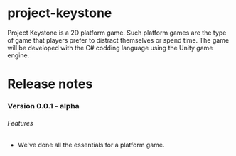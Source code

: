 # project-keystone

<p>Project Keystone is a 2D platform game. Such platform games are the type of game that players prefer to distract themselves or spend time. The game will be developed with the C# codding language using the Unity game engine.</p>

<h1>Release notes</h1>

<h3>Version 0.0.1 - alpha</h3>

<h6>Features</h6>

<ul>
    <li>We've done all the essentials for a platform game.</li>
</ul>
